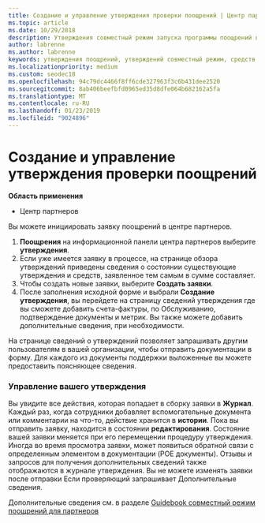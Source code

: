 ```yaml
---
title: Создание и управление утверждения проверки поощрений | Центр партнеров
ms.topic: article
ms.date: 10/29/2018
description: Утверждения совместный режим запуска программы поощрений в центре партнеров. Вы увидите все действия, которая попадает в сборку заявки в журнал.
author: labrenne
ms.author: labrenne
keywords: утверждения поощрений, утверждений совместный режим, средств совместный режим
ms.localizationpriority: medium
ms.custom: seodec18
ms.openlocfilehash: 94c79dc4466f8ff6cde327963f3c6b431dee2520
ms.sourcegitcommit: 8ab406beefbfd0965ed35d8dfe064b682162a5fa
ms.translationtype: MT
ms.contentlocale: ru-RU
ms.lasthandoff: 01/23/2019
ms.locfileid: "9024896"
---
```

# <a name="create-and-manage-an-incentives-claim"></a>Создание и управление утверждения проверки поощрений

**Область применения**
- Центр партнеров

Вы можете инициировать заявку поощрений в центре партнеров. 

1. **Поощрения** на информационной панели центра партнеров выберите **утверждения**.
2.  Если уже имеется заявку в процессе, на странице обзора утверждений приведены сведения о состоянии существующие утверждения и средств, заявленное тем самым в сумме составляет.
3.  Чтобы создать новые заявки, выберите **Создать заявки**.
4.  После заполнения исходной форме и выбрали **Создание утверждения**, вы перейдете на страницу сведений утверждения где вы сможете добавить счета-фактуры, по Обслуживанию, подтверждение документы и метрик. Вы также можете добавить дополнительные сведения, при необходимости.

На странице сведений о утверждений позволяет запрашивать другим пользователям в вашей организации, чтобы отправить документации в форму. Для каждого из документы поддержки выложенные вы можете предоставить поясняющее сведения. 

### <a name="manage-your-claims"></a>Управление вашего утверждения

Вы увидите все действия, которая попадает в сборку заявки в **Журнал**. Каждый раз, когда сотрудники добавляет вспомогательные документа или комментарии на что-то, действие хранится в **истории**. Пока вы отправить заявку, находится в состоянии **редактирования**. Состояние вашей заявки меняется при его перемещении процедуру утверждения. Иногда во время просмотра заявки, может появиться обратной связи с определенным элементом в документации (POE документы). Отзывы и запросов для получения дополнительных сведений также отображаются в журнале утверждения. Вы не можете изменять заявки после отправки Если проверяющий запрашивает Дополнительные сведения.

Дополнительные сведения см. в разделе [Guidebook совместный режим поощрений для партнеров](https://assets.microsoft.com/coop-guidebook.pdf)
